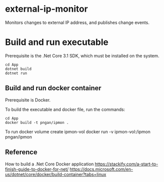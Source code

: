# external-ip-monitor
Monitors changes to external IP address, and publishes change events.

# Build and run executable

Prerequisite is the .Net Core 3.1 SDK, which must be installed on the system.

    cd App
    dotnet build
    dotnet run

## Build and run docker container

Prerequisite is Docker.

To build the executable and docker file, run the commands:

    cd App
    docker build -t pngan/ipmon .

To run
    docker volume create ipmon-vol
    docker run -v ipmon-vol:/ipmon pngan/ipmon


## Reference
How to build a .Net Core Docker application
https://stackify.com/a-start-to-finish-guide-to-docker-for-net/
https://docs.microsoft.com/en-us/dotnet/core/docker/build-container?tabs=linux    